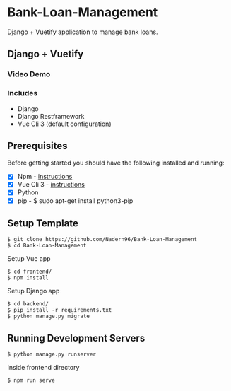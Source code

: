 # Bank-Loan-Management
Django + Vuetify application to manage bank loans.

## Django + Vuetify


### Video Demo


### Includes

* Django
* Django Restframework
* Vue Cli 3 (default configuration)

## Prerequisites

Before getting started you should have the following installed and running:

- [X] Npm - [instructions](https://docs.npmjs.com/downloading-and-installing-node-js-and-npm)
- [X] Vue Cli 3 - [instructions](https://cli.vuejs.org/guide/installation.html)
- [X] Python
- [X] pip - $ sudo apt-get install python3-pip

## Setup Template

```
$ git clone https://github.com/Nadern96/Bank-Loan-Management
$ cd Bank-Loan-Management
```

Setup Vue app
```
$ cd frontend/
$ npm install
```

Setup Django app

```
$ cd backend/
$ pip install -r requirements.txt 
$ python manage.py migrate
```

## Running Development Servers

```
$ python manage.py runserver
```

Inside frontend directory

```
$ npm run serve
```
